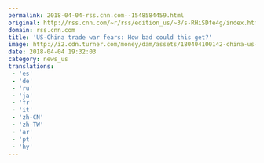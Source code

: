 ```yaml
---
permalink: 2018-04-04-rss.cnn.com--1548584459.html
original: http://rss.cnn.com/~r/rss/edition_us/~3/s-RHiSDfe4g/index.html
domain: rss.cnn.com
title: 'US-China trade war fears: How bad could this get?'
image: http://i2.cdn.turner.com/money/dam/assets/180404100142-china-us-trade-war-brink-780x439.jpg
date: 2018-04-04 19:32:03
category: news_us
translations: 
 - 'es'
 - 'de'
 - 'ru'
 - 'ja'
 - 'fr'
 - 'it'
 - 'zh-CN'
 - 'zh-TW'
 - 'ar'
 - 'pt'
 - 'hy'
---
```


